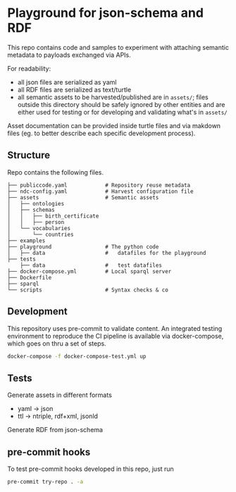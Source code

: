 # Playground for json-schema and RDF

This repo contains code and samples to experiment with attaching semantic metadata to
payloads exchanged via APIs.

For readability:

- all json files are serialized as yaml
- all RDF files are serialized as text/turtle
- all semantic assets to be harvested/published are in
  `assets/`; files outside this directory should be safely
  ignored by other entities and are either used for testing
  or for developing and validating what's in `assets/`

Asset documentation can be provided inside turtle files
and via makdown files (eg. to better describe each specific development
process).

## Structure

Repo contains the following files.

```text
├── publiccode.yaml            # Repository reuse metadata
├── ndc-config.yaml            # Harvest configuration file
├── assets                     # Semantic assets
│   ├── ontologies
│   ├── schemas
│   │   ├── birth_certificate
│   │   ├── person
│   └── vocabularies
│       └── countries
├── examples
├── playground                 # The python code
│   ├── data                   #   datafiles for the playground
├── tests
    ├── data                   #   test datafiles
├── docker-compose.yml         # Local sparql server
├── Dockerfile
├── sparql
└── scripts                    # Syntax checks & co
```

## Development

This repository uses pre-commit to validate content.
An integrated testing environment to reproduce the CI pipeline
is available via docker-compose, which goes on thru a set of steps.

```bash
docker-compose -f docker-compose-test.yml up
```

## Tests

Generate assets in different formats

- yaml -> json
- ttl -> ntriple, rdf+xml, jsonld

Generate RDF from json-schema

## pre-commit hooks

To test pre-commit hooks developed in this repo,
just run

```bash
pre-commit try-repo . -a
```
